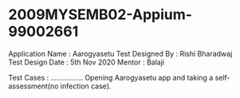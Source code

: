 # 2009MYSEMB02-Appium-99002661
 

Application Name : Aarogyasetu
Test Designed By : Rishi Bharadwaj  
Test Design Date : 5th Nov 2020
Mentor : Balaji

 

Test Cases :
................
Opening Aarogyasetu app and taking a self-assessment(no infection case).
